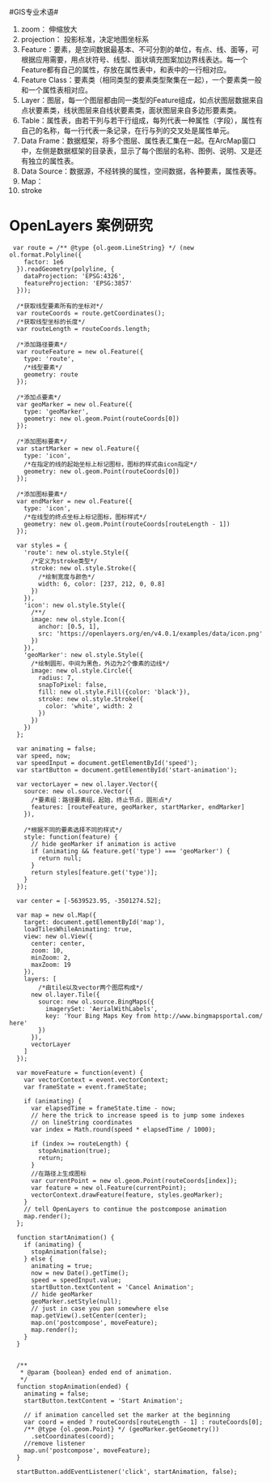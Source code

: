#GIS专业术语#

1. zoom： 伸缩放大
2. projection： 投影标准，决定地图坐标系
3. Feature：要素，是空间数据最基本、不可分割的单位，有点、线、面等，可根据应用需要，用点状符号、线型、面状填充图案加边界线表达。每一个Feature都有自己的属性，存放在属性表中，和表中的一行相对应。
4. Feature Class：要素类（相同类型的要素类型聚集在一起），一个要素类一般和一个属性表相对应。
5. Layer：图层，每一个图层都由同一类型的Feature组成，如点状图层数据来自点状要素类，线状图层来自线状要素类，面状图层来自多边形要素类。
6. Table：属性表，由若干列与若干行组成，每列代表一种属性（字段），属性有自己的名称，每一行代表一条记录，在行与列的交叉处是属性单元。
7. Data Frame：数据框架，将多个图层、属性表汇集在一起。在ArcMap窗口中，左侧是数据框架的目录表，显示了每个图层的名称、图例、说明、又是还有独立的属性表。
8. Data Source：数据源，不经转换的属性，空间数据，各种要素，属性表等。
9. Map： 
10. stroke


# OpenLayers 案例研究 #
     var route = /** @type {ol.geom.LineString} */ (new ol.format.Polyline({
        factor: 1e6
      }).readGeometry(polyline, {
        dataProjection: 'EPSG:4326',
        featureProjection: 'EPSG:3857'
      }));

	  /*获取线型要素所有的坐标对*/
      var routeCoords = route.getCoordinates();
      /*获取线型坐标的长度*/
      var routeLength = routeCoords.length;
	  
      /*添加路径要素*/
      var routeFeature = new ol.Feature({
        type: 'route',
        /*线型要素*/
        geometry: route
      });

      /*添加点要素*/
      var geoMarker = new ol.Feature({
        type: 'geoMarker',
        geometry: new ol.geom.Point(routeCoords[0])
      });

      /*添加图标要素*/
      var startMarker = new ol.Feature({
        type: 'icon',
        /*在指定的线的起始坐标上标记图标，图标的样式由icon指定*/
        geometry: new ol.geom.Point(routeCoords[0])
      });

	  /*添加图标要素*/
      var endMarker = new ol.Feature({
        type: 'icon',
		/*在线型的终点坐标上标记图标，图标样式*/
        geometry: new ol.geom.Point(routeCoords[routeLength - 1])
      });

      var styles = {
        'route': new ol.style.Style({
          /*定义为stroke类型*/
          stroke: new ol.style.Stroke({
            /*绘制宽度与颜色*/
            width: 6, color: [237, 212, 0, 0.8]
          })
        }),
        'icon': new ol.style.Style({
          /**/
          image: new ol.style.Icon({
            anchor: [0.5, 1],
            src: 'https://openlayers.org/en/v4.0.1/examples/data/icon.png'
          })
        }),
        'geoMarker': new ol.style.Style({
          /*绘制圆形，中间为黑色，外边为2个像素的边线*/
          image: new ol.style.Circle({
            radius: 7,
            snapToPixel: false,
            fill: new ol.style.Fill({color: 'black'}),
            stroke: new ol.style.Stroke({
              color: 'white', width: 2
            })
          })
        })
      };

      var animating = false;
      var speed, now;
      var speedInput = document.getElementById('speed');
      var startButton = document.getElementById('start-animation');

      var vectorLayer = new ol.layer.Vector({
        source: new ol.source.Vector({
		  /*要素组：路径要素组，起始，终止节点，圆形点*/
          features: [routeFeature, geoMarker, startMarker, endMarker]
        }),

		/*根据不同的要素选择不同的样式*/
        style: function(feature) {
          // hide geoMarker if animation is active
          if (animating && feature.get('type') === 'geoMarker') {
            return null;
          }
          return styles[feature.get('type')];
        }
      });

      var center = [-5639523.95, -3501274.52];

      var map = new ol.Map({
        target: document.getElementById('map'),
        loadTilesWhileAnimating: true,
        view: new ol.View({
          center: center,
          zoom: 10,
          minZoom: 2,
          maxZoom: 19
        }),
        layers: [
			/*由tile以及vector两个图层构成*/
          new ol.layer.Tile({
            source: new ol.source.BingMaps({
              imagerySet: 'AerialWithLabels',
              key: 'Your Bing Maps Key from http://www.bingmapsportal.com/ here'
            })
          }),
          vectorLayer
        ]
      });

      var moveFeature = function(event) {
        var vectorContext = event.vectorContext;
        var frameState = event.frameState;

        if (animating) {
          var elapsedTime = frameState.time - now;
          // here the trick to increase speed is to jump some indexes
          // on lineString coordinates
          var index = Math.round(speed * elapsedTime / 1000);

          if (index >= routeLength) {
            stopAnimation(true);
            return;
          }
		  //在路径上生成图标
          var currentPoint = new ol.geom.Point(routeCoords[index]);
          var feature = new ol.Feature(currentPoint);
          vectorContext.drawFeature(feature, styles.geoMarker);
        }
        // tell OpenLayers to continue the postcompose animation
        map.render();
      };

      function startAnimation() {
        if (animating) {
          stopAnimation(false);
        } else {
          animating = true;
          now = new Date().getTime();
          speed = speedInput.value;
          startButton.textContent = 'Cancel Animation';
          // hide geoMarker
          geoMarker.setStyle(null);
          // just in case you pan somewhere else
          map.getView().setCenter(center);
          map.on('postcompose', moveFeature);
          map.render();
        }
      }


      /**
       * @param {boolean} ended end of animation.
       */
      function stopAnimation(ended) {
        animating = false;
        startButton.textContent = 'Start Animation';

        // if animation cancelled set the marker at the beginning
        var coord = ended ? routeCoords[routeLength - 1] : routeCoords[0];
        /** @type {ol.geom.Point} */ (geoMarker.getGeometry())
          .setCoordinates(coord);
        //remove listener
        map.un('postcompose', moveFeature);
      }

      startButton.addEventListener('click', startAnimation, false);